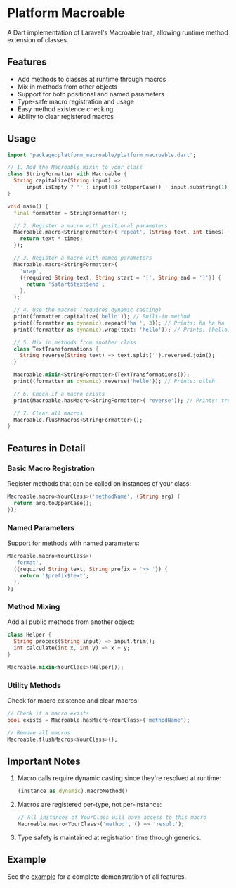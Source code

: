 # Platform Macroable

A Dart implementation of Laravel's Macroable trait, allowing runtime method extension of classes.

## Features

- Add methods to classes at runtime through macros
- Mix in methods from other objects
- Support for both positional and named parameters
- Type-safe macro registration and usage
- Easy method existence checking
- Ability to clear registered macros

## Usage

```dart
import 'package:platform_macroable/platform_macroable.dart';

// 1. Add the Macroable mixin to your class
class StringFormatter with Macroable {
  String capitalize(String input) => 
      input.isEmpty ? '' : input[0].toUpperCase() + input.substring(1);
}

void main() {
  final formatter = StringFormatter();

  // 2. Register a macro with positional parameters
  Macroable.macro<StringFormatter>('repeat', (String text, int times) {
    return text * times;
  });

  // 3. Register a macro with named parameters
  Macroable.macro<StringFormatter>(
    'wrap',
    ({required String text, String start = '[', String end = ']'}) {
      return '$start$text$end';
    },
  );

  // 4. Use the macros (requires dynamic casting)
  print(formatter.capitalize('hello')); // Built-in method
  print((formatter as dynamic).repeat('ha ', 3)); // Prints: ha ha ha
  print((formatter as dynamic).wrap(text: 'hello')); // Prints: [hello]

  // 5. Mix in methods from another class
  class TextTransformations {
    String reverse(String text) => text.split('').reversed.join();
  }

  Macroable.mixin<StringFormatter>(TextTransformations());
  print((formatter as dynamic).reverse('hello')); // Prints: olleh

  // 6. Check if a macro exists
  print(Macroable.hasMacro<StringFormatter>('reverse')); // Prints: true

  // 7. Clear all macros
  Macroable.flushMacros<StringFormatter>();
}
```

## Features in Detail

### Basic Macro Registration

Register methods that can be called on instances of your class:

```dart
Macroable.macro<YourClass>('methodName', (String arg) {
  return arg.toUpperCase();
});
```

### Named Parameters

Support for methods with named parameters:

```dart
Macroable.macro<YourClass>(
  'format',
  ({required String text, String prefix = '>> '}) {
    return '$prefix$text';
  },
);
```

### Method Mixing

Add all public methods from another object:

```dart
class Helper {
  String process(String input) => input.trim();
  int calculate(int x, int y) => x + y;
}

Macroable.mixin<YourClass>(Helper());
```

### Utility Methods

Check for macro existence and clear macros:

```dart
// Check if a macro exists
bool exists = Macroable.hasMacro<YourClass>('methodName');

// Remove all macros
Macroable.flushMacros<YourClass>();
```

## Important Notes

1. Macro calls require dynamic casting since they're resolved at runtime:
   ```dart
   (instance as dynamic).macroMethod()
   ```

2. Macros are registered per-type, not per-instance:
   ```dart
   // All instances of YourClass will have access to this macro
   Macroable.macro<YourClass>('method', () => 'result');
   ```

3. Type safety is maintained at registration time through generics.

## Example

See the [example](example/platform_macroable_example.dart) for a complete demonstration of all features.
